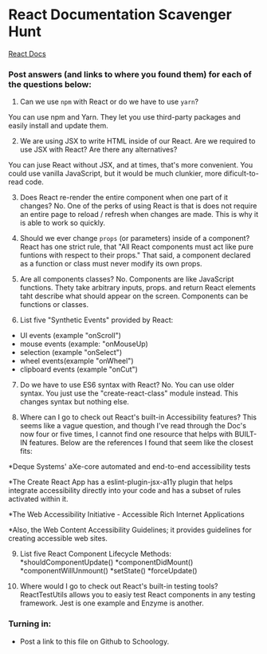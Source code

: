 # React Documentation Scavenger Hunt

[React Docs](https://facebook.github.io/react/docs/hello-world.html)

### Post answers (and links to where you found them) for each of the questions below:

1. Can we use `npm` with React or do we have to use `yarn`?

You can use npm and Yarn. They let you use third-party packages and easily install and update them.

2. We are using JSX to write HTML inside of our React. Are we required to use JSX with React? Are there any alternatives?

You can juse React without JSX, and at times, that's more convenient. You could use vanilla JavaScript, but it would be much clunkier, more dificult-to-read code.

3. Does React re-render the entire component when one part of it changes?
No. One of the perks of using React is that is does not require an entire page to reload / refresh when changes are made. This is why it is able to work so quickly. 

4. Should we ever change `props` (or parameters) inside of a component? 
React has one strict rule, that "All React components must act like pure funtions with respect to their props." That said, a component declared as a function or class must never modify its own props. 

5. Are all components classes? 
No. Components are like JavaScript functions. Thety take arbitrary inputs, props. and return React elements taht describe what should appear on the screen. Components can be functions or classes.

6. List five "Synthetic Events" provided by React:
* UI events (example "onScroll")
* mouse events (example: "onMouseUp)
* selection  (example "onSelect")
* wheel events(example "onWheel")
* clipboard events (example "onCut")

7. Do we have to use ES6 syntax with React?
No. You can use older syntax. You just use the "create-react-class" module instead. This changes syntax but nothing else. 

8. Where can I go to check out React's built-in Accessibility features?
This seems like a vague question, and though I've read through the Doc's now four or five times, I cannot find one resource that helps with BUILT-IN features. Below are the references I found that seem like the closest fits: 

*Deque Systems' aXe-core automated and end-to-end accessibility tests

*The Create React App has a eslint-plugin-jsx-a11y plugin that helps integrate accessibility directly into your code and has a subset of rules activated within it. 

*The Web Accessibility Initiative - Accessible Rich Internet Applications 

*Also, the Web Content Accessibility Guidelines; it provides guidelines for creating accessible web sites.

9. List five React Component Lifecycle Methods:
*shouldComponentUpdate()
*componentDidMount()
*componentWillUnmount()
*setState()
*forceUpdate()

10. Where would I go to check out React's built-in testing tools?
ReactTestUtils allows you to easiy test React components in any testing framework. Jest is one example and Enzyme is another.  



### Turning in:

* Post a link to this file on Github to Schoology.
